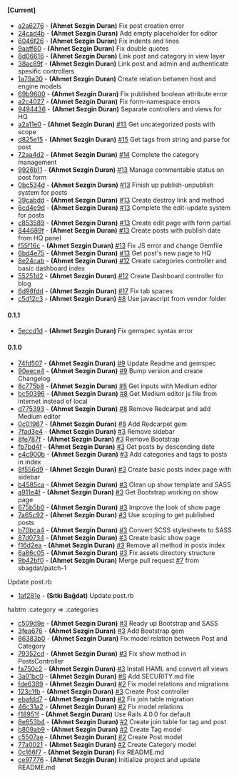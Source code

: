 
#### [Current]
 * [a2a6276](../../commit/a2a6276) - __(Ahmet Sezgin Duran)__ Fix post creation error
 * [24cad4b](../../commit/24cad4b) - __(Ahmet Sezgin Duran)__ Add empty placeholder for editor
 * [6046f26](../../commit/6046f26) - __(Ahmet Sezgin Duran)__ Fix indents and lines
 * [9aaff60](../../commit/9aaff60) - __(Ahmet Sezgin Duran)__ Fix double quotes
 * [8d06616](../../commit/8d06616) - __(Ahmet Sezgin Duran)__ Link post and category in view layer
 * [38ac89f](../../commit/38ac89f) - __(Ahmet Sezgin Duran)__ Link post and admin and authenticate spesific controllers
 * [1a79a30](../../commit/1a79a30) - __(Ahmet Sezgin Duran)__ Create relation between host and engine models
 * [69b9600](../../commit/69b9600) - __(Ahmet Sezgin Duran)__ Fix published boolean attribute error
 * [a2c4027](../../commit/a2c4027) - __(Ahmet Sezgin Duran)__ Fix form-namespace errors
 * [9494436](../../commit/9494436) - __(Ahmet Sezgin Duran)__ Separate controllers and views for HQ
 * [a2a11e0](../../commit/a2a11e0) - __(Ahmet Sezgin Duran)__ [#13](../../issues/13) Get uncategorized posts with scope
 * [d825e15](../../commit/d825e15) - __(Ahmet Sezgin Duran)__ [#15](../../issues/15) Get tags from string and parse for post
 * [72aa4d2](../../commit/72aa4d2) - __(Ahmet Sezgin Duran)__ [#14](../../issues/14) Complete the category management
 * [9926b11](../../commit/9926b11) - __(Ahmet Sezgin Duran)__ [#13](../../issues/13) Manage commentable status on post form
 * [0bc534d](../../commit/0bc534d) - __(Ahmet Sezgin Duran)__ [#13](../../issues/13) Finish up publish-unpublish system for posts
 * [39cabdd](../../commit/39cabdd) - __(Ahmet Sezgin Duran)__ [#13](../../issues/13) Create destroy link and method
 * [6cd4e9d](../../commit/6cd4e9d) - __(Ahmet Sezgin Duran)__ [#13](../../issues/13) Complete the edit-update system for posts
 * [c853589](../../commit/c853589) - __(Ahmet Sezgin Duran)__ [#13](../../issues/13) Create edit page with form partial
 * [844689f](../../commit/844689f) - __(Ahmet Sezgin Duran)__ [#13](../../issues/13) Create posts with publish date from HQ panel
 * [f55f16c](../../commit/f55f16c) - __(Ahmet Sezgin Duran)__ [#13](../../issues/13) Fix JS error and change Gemfile
 * [6bd4e75](../../commit/6bd4e75) - __(Ahmet Sezgin Duran)__ [#13](../../issues/13) Get post's new page to HQ
 * [8e24cab](../../commit/8e24cab) - __(Ahmet Sezgin Duran)__ [#12](../../issues/12) Create categories controller and basic dashboard index
 * [55251d2](../../commit/55251d2) - __(Ahmet Sezgin Duran)__ [#12](../../issues/12) Create Dashboard controller for blog
 * [6d98fdd](../../commit/6d98fdd) - __(Ahmet Sezgin Duran)__ [#17](../../issues/17) Fix tab spaces
 * [c5d12c3](../../commit/c5d12c3) - __(Ahmet Sezgin Duran)__ [#8](../../issues/8) Use javascript from vendor folder

#### 0.1.1
 * [5eccd1d](../../commit/5eccd1d) - __(Ahmet Sezgin Duran)__ Fix gemspec syntax error

#### 0.1.0
 * [74fd507](../../commit/74fd507) - __(Ahmet Sezgin Duran)__ [#9](../../issues/9) Update Readme and gemspec
 * [90eece4](../../commit/90eece4) - __(Ahmet Sezgin Duran)__ [#9](../../issues/9) Bump version and create Changelog
 * [8c775b8](../../commit/8c775b8) - __(Ahmet Sezgin Duran)__ [#8](../../issues/8) Get inputs with Medium editor
 * [bc50396](../../commit/bc50396) - __(Ahmet Sezgin Duran)__ [#8](../../issues/8) Get Medium editor js file from internet instead of local
 * [d775393](../../commit/d775393) - __(Ahmet Sezgin Duran)__ [#8](../../issues/8) Remove Redcarpet and add Medium editor
 * [0c01987](../../commit/0c01987) - __(Ahmet Sezgin Duran)__ [#8](../../issues/8) Add Redcarpet gem
 * [7fad3e4](../../commit/7fad3e4) - __(Ahmet Sezgin Duran)__ [#3](../../issues/3) Remove sidebar
 * [8fe787f](../../commit/8fe787f) - __(Ahmet Sezgin Duran)__ [#3](../../issues/3) Remove Bootstrap
 * [fb7bd4f](../../commit/fb7bd4f) - __(Ahmet Sezgin Duran)__ [#3](../../issues/3) Get posts by descending date
 * [e4c900b](../../commit/e4c900b) - __(Ahmet Sezgin Duran)__ [#3](../../issues/3) Add categories and tags to posts in index
 * [8f556d9](../../commit/8f556d9) - __(Ahmet Sezgin Duran)__ [#3](../../issues/3) Create basic posts index page with sidebar
 * [b4585ca](../../commit/b4585ca) - __(Ahmet Sezgin Duran)__ [#3](../../issues/3) Clean up show template and SASS
 * [a911e4f](../../commit/a911e4f) - __(Ahmet Sezgin Duran)__ [#3](../../issues/3) Get Bootstrap working on show page
 * [675b5b0](../../commit/675b5b0) - __(Ahmet Sezgin Duran)__ [#3](../../issues/3) Improve the look of show page
 * [7a65c92](../../commit/7a65c92) - __(Ahmet Sezgin Duran)__ [#3](../../issues/3) Use scoping to get published posts
 * [b70bca4](../../commit/b70bca4) - __(Ahmet Sezgin Duran)__ [#3](../../issues/3) Convert SCSS stylesheets to SASS
 * [87d0734](../../commit/87d0734) - __(Ahmet Sezgin Duran)__ [#3](../../issues/3) Create basic show page
 * [f16d2ea](../../commit/f16d2ea) - __(Ahmet Sezgin Duran)__ [#3](../../issues/3) Remove all method in posts index
 * [6a86c05](../../commit/6a86c05) - __(Ahmet Sezgin Duran)__ [#3](../../issues/3) Fix assets directory structure
 * [9b42bf0](../../commit/9b42bf0) - __(Ahmet Sezgin Duran)__ Merge pull request [#7](../../issues/7) from sbagdat/patch-1

Update post.rb
 * [1af281e](../../commit/1af281e) - __(Sıtkı Bağdat)__ Update post.rb

habtm :category => :categories
 * [c509d9e](../../commit/c509d9e) - __(Ahmet Sezgin Duran)__ [#3](../../issues/3) Ready up Bootstrap and SASS
 * [3fea676](../../commit/3fea676) - __(Ahmet Sezgin Duran)__ [#3](../../issues/3) Add Bootstrap gem
 * [86383b0](../../commit/86383b0) - __(Ahmet Sezgin Duran)__ Fix model relation between Post and Category
 * [79352cd](../../commit/79352cd) - __(Ahmet Sezgin Duran)__ [#3](../../issues/3) Fix show method in PostsController
 * [fa750c2](../../commit/fa750c2) - __(Ahmet Sezgin Duran)__ [#3](../../issues/3) Install HAML and convert all views
 * [3a01bc0](../../commit/3a01bc0) - __(Ahmet Sezgin Duran)__ [#6](../../issues/6) Add SECURITY.md file
 * [fde6389](../../commit/fde6389) - __(Ahmet Sezgin Duran)__ [#2](../../issues/2) Fix model relations and migrations
 * [123c1fb](../../commit/123c1fb) - __(Ahmet Sezgin Duran)__ [#3](../../issues/3) Create Post controller
 * [ebafdd7](../../commit/ebafdd7) - __(Ahmet Sezgin Duran)__ [#2](../../issues/2) Fix join table migration
 * [46c31a2](../../commit/46c31a2) - __(Ahmet Sezgin Duran)__ [#2](../../issues/2) Fix model relations
 * [f18951f](../../commit/f18951f) - __(Ahmet Sezgin Duran)__ Use Rails 4.0.0 for default
 * [8e653b4](../../commit/8e653b4) - __(Ahmet Sezgin Duran)__ [#2](../../issues/2) Create join table for tag and post
 * [b809ab9](../../commit/b809ab9) - __(Ahmet Sezgin Duran)__ [#2](../../issues/2) Create Tag model
 * [c5507ae](../../commit/c5507ae) - __(Ahmet Sezgin Duran)__ [#2](../../issues/2) Create Post model
 * [77a0021](../../commit/77a0021) - __(Ahmet Sezgin Duran)__ [#2](../../issues/2) Create Category model
 * [0c166f7](../../commit/0c166f7) - __(Ahmet Sezgin Duran)__ Fix README.md
 * [ce97776](../../commit/ce97776) - __(Ahmet Sezgin Duran)__ Initialize project and update README.md
